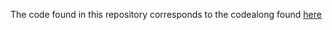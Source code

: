 The code found in this repository corresponds to the codealong found [here](https://github.com/learn-co-curriculum/mod3-project-week-setup-example)
